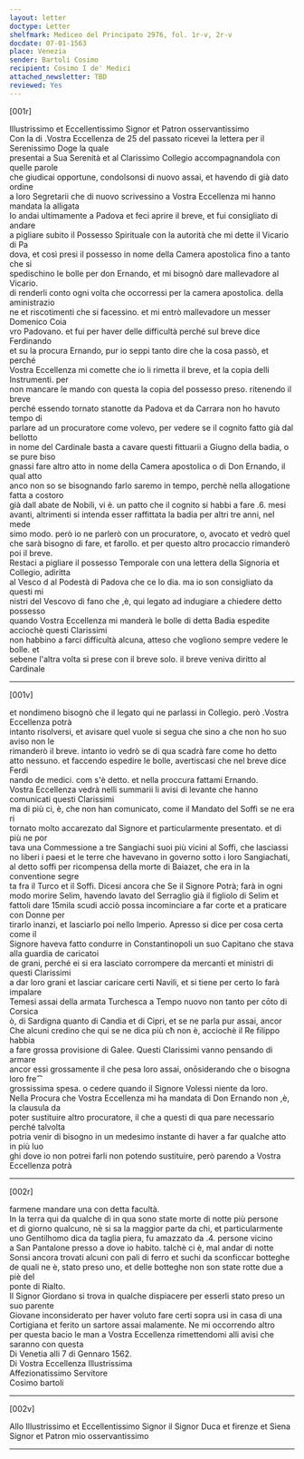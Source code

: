 ```yaml
---
layout: letter
doctype: Letter
shelfmark: Mediceo del Principato 2976, fol. 1r-v, 2r-v
docdate: 07-01-1563
place: Venezia
sender: Bartoli Cosimo
recipient: Cosimo I de' Medici
attached_newsletter: TBD
reviewed: Yes
---
```


[001r]  
  
  
Illustrissimo et Eccellentissimo Signor et Patron osservantissimo  
Con la di .Vostra Eccellenza de 25 del passato ricevei la lettera per il Serenissimo Doge la quale  
presentai a Sua Serenità et al Clarissimo Collegio accompagnandola con quelle parole  
che giudicai opportune, condolsonsi di nuovo assai, et havendo di già dato ordine  
a loro Segretarii che di nuovo scrivessino a Vostra Eccellenza mi hanno mandata la alligata  
Io andai ultimamente a Padova et feci aprire il breve, et fui consigliato di andare  
a pigliare subito il Possesso Spirituale con la autorità che mi dette il Vicario di Pa  
dova, et così presi il possesso in nome della Camera apostolica fino a tanto che si  
spedischino le bolle per don Ernando, et mi bisognò dare mallevadore al Vicario.  
di renderli conto ogni volta che occorressi per la camera apostolica. della aministrazio  
ne et riscotimenti che si facessino. et mi entrò mallevadore un messer Domenico Coia   
vro Padovano. et fui per haver delle difficultà perché sul breve dice Ferdinando  
et su la procura Ernando, pur io seppi tanto dire che la cosa passò, et perché  
Vostra Eccellenza mi comette che io li rimetta il breve, et la copia delli Instrumenti. per  
non mancare le mando con questa la copia del possesso preso. ritenendo il breve  
perché essendo tornato stanotte da Padova et da Carrara non ho havuto tempo di  
parlare ad un procuratore come volevo, per vedere se il cognito fatto già dal bellotto  
in nome del Cardinale basta a cavare questi fittuarii a Giugno della badia, o se pure biso  
gnassi fare altro atto in nome della Camera apostolica o di Don Ernando, il qual atto  
anco non so se bisognando farlo saremo in tempo, perchè nella allogatione fatta a costoro  
già dall abate de Nobili, vi è. un patto che il cognito si habbi a fare .6. mesi  
avanti, altrimenti si intenda esser raffittata la badia per altri tre anni, nel mede  
simo modo. però io ne parlerò con un procuratore, o, avocato et vedrò quel  
che sarà bisogno di fare, et farollo. et per questo altro procaccio rimanderò poi il breve.  
Restaci a pigliare il possesso Temporale con una lettera della Signoria et Collegio, adiritta  
al Vesco d al Podestà di Padova che ce lo dia. ma io son consigliato da questi mi  
nistri del Vescovo di fano che ,è, qui legato ad indugiare a chiedere detto possesso  
quando Vostra Eccellenza mi manderà le bolle di detta Badia espedite acciochè questi Clarissimi  
non habbino a farci difficultà alcuna, atteso che vogliono sempre vedere le bolle. et  
sebene l'altra volta si prese con il breve solo. il breve veniva diritto al Cardinale  
  
---  

[001v]  
  
  
et nondimeno bisognò che il legato qui ne parlassi in Collegio. però .Vostra Eccellenza potrà  
intanto risolversi, et avisare quel vuole si segua che sino a che non ho suo aviso non le  
rimanderò il breve. intanto io vedrò se di qua scadrà fare come ho detto  
atto nessuno. et faccendo espedire le bolle, avertiscasi che nel breve dice Ferdi  
nando de medici. com s'è detto. et nella proccura fattami Ernando.  
Vostra Eccellenza vedrà nelli summarii li avisi di levante che hanno comunicati questi Clarissimi  
ma di più ci, è, che non han comunicato, come il Mandato del Soffi se ne era ri  
tornato molto accarezato dal Signore et particularmente presentato. et di più ne por  
tava una Commessione a tre Sangiachi suoi più vicini al Soffi, che lasciassi  
no liberi i paesi et le terre che havevano in governo sotto i loro Sangiachati,  
al detto soffi per ricompensa della morte di Baiazet, che era in la conventione segre  
ta fra il Turco et il Soffi. Dicesi ancora che Se il Signore Potrà; farà in ogni  
modo morire Selim, havendo lavato del Serraglio già il figliolo di Selim et  
fattoli dare 15mila scudi acciò possa incominciare a far corte et a praticare con Donne per  
tirarlo inanzi, et lasciarlo poi nello Imperio. Apresso si dice per cosa certa come il  
Signore haveva fatto condurre in Constantinopoli un suo Capitano che stava alla guardia de caricatoi  
de grani, perché ei si era lasciato corrompere da mercanti et ministri di questi Clarissimi  
a dar loro grani et lasciar caricare certi Navili, et si tiene per certo lo farà impalare  
Temesi assai della armata Turchesca a Tempo nuovo non tanto per cōto di Corsica  
ò, di Sardigna quanto di Candia et di Cipri, et se ne parla pur assai, ancor  
Che alcuni credino che qui se ne dica più cħ non è, acciochè il Re filippo habbia  
a fare grossa provisione di Galee. Questi Clarissimi vanno pensando di armare  
ancor essi grossamente il che pesa loro assai,  onōsiderando che o bisogna loro fre⁀  
grossissima spesa. o cedere quando il Signore Volessi niente da loro.  
Nella Procura che Vostra Eccellenza mi ha mandata di Don Ernando non ,è, la clausula da  
poter sustituire altro procuratore, il che a questi di qua pare necessario perché talvolta  
potria venir di bisogno in un medesimo instante di haver a far qualche atto in più luo  
ghi dove io non potrei farli non potendo sustituire, però parendo a Vostra Eccellenza potrà  
  
---  

[002r]  
  
  
farmene mandare una con detta facultà.  
In la terra qui da qualche dì in qua sono state morte di notte più persone  
et di giorno qualcuno, nè si sa la maggior parte da chi, et particularmente  
uno Gentilhomo dica da taglia piera, fu amazzato da .4. persone vicino  
a San Pantalone presso a dove io habito. talchè ci è, mal andar di notte  
Sonsi ancora trovati alcuni con pali di ferro et suchi da sconficcar botteghe  
de quali ne è, stato preso uno, et delle botteghe non son state rotte due a piè del  
ponte di Rialto.  
Il Signor Giordano si trova in qualche dispiacere per esserli stato preso un suo parente  
Giovane inconsiderato per haver voluto fare certi sopra usi in casa di una  
Cortigiana et ferito un sartore assai malamente. Ne mi occorrendo altro  
per questa bacio le man a Vostra Eccellenza rimettendomi alli avisi che saranno con questa  
Di Venetia alli 7 di Gennaro 1562.  
Di Vostra Eccellenza Illustrissima  
Affezionatissimo Servitore  
Cosimo bartoli  
  
---  

[002v]  
  
  
Allo Illustrissimo et Eccellentissimo Signor il Signor Duca et firenze et Siena  
Signor et Patron mio osservantissimo  
  
---  

